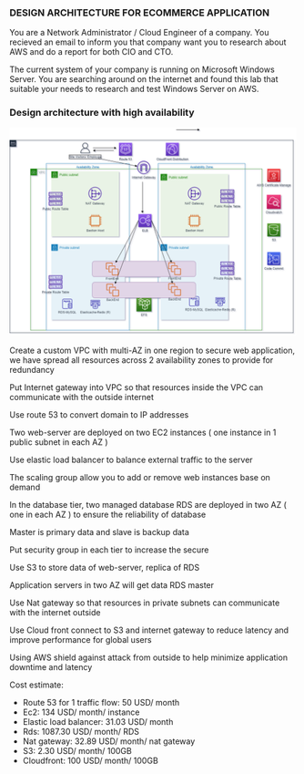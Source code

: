 ### DESIGN ARCHITECTURE FOR ECOMMERCE APPLICATION
You are a Network Administrator / Cloud Engineer of a company. You recieved an email to inform you that company want you to research about AWS and do a report for both CIO and CTO. 

The current system of your company is running on Microsoft Windows Server. You are searching around on the internet and found this lab that suitable your needs to research and test Windows Server on AWS.

### Design architecture with high availability 

![alt](https://github.com/RyanNguyen1902/AWS_reStart/blob/e54f46694e695925ee06d68251366b833c6a6bb5/AWS_Blog/Web_application/images/ecommerceVN.drawio.png)

Create a custom VPC with multi-AZ in one region to secure web application, we have spread all resources across 2 availability zones to provide for redundancy  

Put Internet gateway into VPC so that resources inside the VPC can communicate with the outside internet

Use route 53 to convert domain to IP addresses

Two web-server are deployed on two EC2 instances ( one instance in 1 public subnet in each AZ ) 

Use elastic load balancer to balance external traffic to the server

The scaling group allow you to add or remove web instances base on demand 

In the database tier, two managed database RDS are deployed in two AZ ( one in each AZ ) to ensure the reliability of database

Master is primary data and slave is backup data 

Put security group in each tier to increase the secure

Use S3 to store data of web-server,  replica of RDS

Application servers in two AZ will get data RDS master

Use Nat gateway so that resources in private subnets can communicate with the internet outside

Use Cloud front connect to S3 and internet gateway to reduce latency and improve performance for global users

Using AWS shield against attack from outside to help minimize application downtime and latency

Cost estimate:
- Route 53 for 1 traffic flow: 50 USD/ month
- Ec2: 134 USD/ month/ instance
- Elastic load balancer: 31.03 USD/ month
- Rds: 1087.30 USD/ month/ RDS
- Nat gateway: 32.89 USD/ month/ nat gateway
- S3: 2.30 USD/ month/ 100GB
- Cloudfront: 100 USD/ month/ 100GB





 


 











